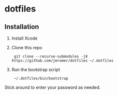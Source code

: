 dotfiles
=========

Installation
------------

1. Install Xcode

2. Clone this repo

   ```shell
    git clone --recurse-submodules -j8 https://github.com/jmromer/dotfiles ~/.dotfiles
   ```

3. Run the bootstrap script

   ```shell
    ~/.dotfiles/bin/bootstrap
    ```

Stick around to enter your password as needed.
